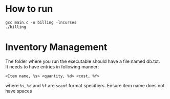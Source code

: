 # How to run
    gcc main.c -o billing -lncurses
    ./billing

# Inventory Management

The folder where you run the executable should have a file named db.txt.  
It needs to have entries in following manner:

    <Item name, %s> <quantity, %d> <cost, %f>

where `%s`, `%d` and `%f` are `scanf` format specifiers. Ensure item name does not have spaces